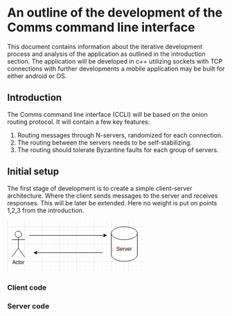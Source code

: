 # An outline of the development of the Comms command line interface
This document contains information about the iterative development process and analysis of the application as 
outlined in the introduction section. The application will be developed in c++ utilizing sockets with TCP connections
with further developments a mobile application may be built for either android or OS.
## Introduction
The Comms command line interface (CCLI) will be based on the onion routing protocol. It will contain
a few key features:
1) Routing messages through N-servers, randomized for each connection.
2) The routing between the servers needs to be self-stabilizing.
3) The routing should tolerate Byzantine faults for each group of servers.

## Initial setup
The first stage of development is to create a simple client-server architecture. Where the client
sends messages to the server and receives responses. This will be later be extended. Here no
weight is put on points 1,2,3 from the introduction.

![alt text](./images/first_iter.png "First iteration")

### Client code

### Server code